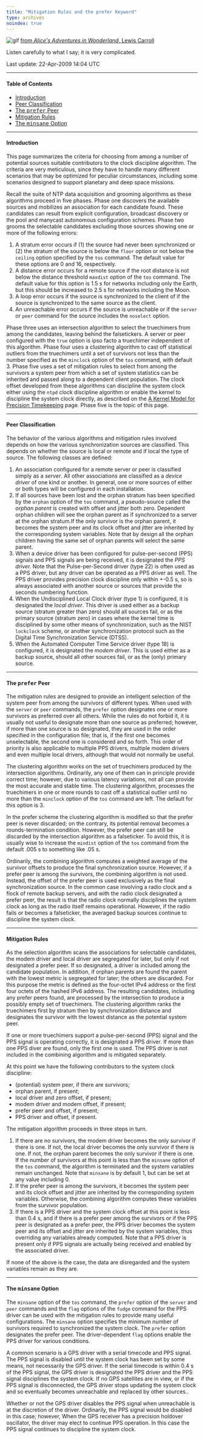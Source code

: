 ```yaml
---
title: "Mitigation Rules and the prefer Keyword"
type: archives
noindex: true
---
```


![gif](/archives/pic/alice11.gif) [from _Alice's Adventures in Wonderland_, Lewis Carroll](/reflib/pictures/)

Listen carefully to what I say; it is very complicated.

Last update: 22-Apr-2009 14:04 UTC

* * *

#### Table of Contents

*   [Introduction](/archives/4.2.6-series/prefer/#introduction)
*   [Peer Classification](/archives/4.2.6-series/prefer/#peer-classification)
*   [The <tt>prefer</tt> Peer](/archives/4.2.6-series/prefer/#the-ttprefertt-peer)
*   [Mitigation Rules](/archives/4.2.6-series/prefer/#mitigation-rules)
*   [The <tt>minsane</tt> Option](/archives/4.2.6-series/prefer/#the-ttminsanett-option)

* * *

#### Introduction

This page summarizes the criteria for choosing from among a number of potential sources suitable contributors to the clock discipline algorithm. The criteria are very meticulous, since they have to handle many different scenarios that may be optimized for peculiar circumstances, including some scenarios designed to support planetary and deep space missions.

Recall the suite of NTP data acquisition and grooming algorithms as these algorithms proceed in five phases. Phase one discovers the available sources and mobilizes an association for each candidate found. These candidates can result from explicit configuration, broadcast discovery or the pool and manycast autonomous configuration schemes. Phase two grooms the selectable candidates excluding those sources showing one or more of the following errors:

1.  A stratum error occurs if (1) the source had never been synchronized or (2) the stratum of the source is below the <code>floor</code> option or not below the <code>ceiling</code> option specified by the <code>tos</code> command. The default value for these options are 0 and 16, respectively.
2.  A distance error occurs for a remote source if the root distance is not below the distance threshold <code>maxdist</code> option of the <code>tos</code> command. The default value for this option is 1.5 s for networks including only the Earth, but this should be increased to 2.5 s for networks including the Moon.
3.  A loop error occurs if the source is synchronized to the client of if the source is synchronized to the same source as the client.
4.  An unreachable error occurs if the source is unreachable or if the <code>server</code> or <code>peer</code> command for the source includes the <code>noselect</code> option.

Phase three uses an intersection algorithm to select the truechimers from among the candidates, leaving behind the falsetickers. A server or peer configured with the <code>true</code> option is ipso facto a truechimer independent of this algorithm. Phase four uses a clustering algorithm to cast off statistical outliers from the truechimers until a set of survivors not less than the number specified as the <code>minclock</code> option of the <code>tos</code> command, with default 3. Phase five uses a set of mitigation rules to select from among the survivors a system peer from which a set of system statistics can be inherited and passed along to a dependent client population. The clock offset developed from these algorithms can discipline the system clock either using the <code>ntpd</code> clock discipline algorithm or enable the kernel to discipline the system clock directly, as described on the [A Kernel Model for Precision Timekeeping](/archives/4.2.6-series/kern/) page. Phase five is the topic of this page.

* * *

#### Peer Classification

The behavior of the various algorithms and mitigation rules involved depends on how the various synchronization sources are classified. This depends on whether the source is local or remote and if local the type of source. The following classes are defined:

1.  An association configured for a remote server or peer is classified simply as a _server_. All other associations are classified as a _device driver_ of one kind or another. In general, one or more sources of either or both types will be configured in each installation.
2.  If all sources have been lost and the orphan stratum has been specified by the <code>orphan</code> option of the <code>tos</code> command, a pseudo-source called the _orphan parent_ is created with offset and jitter both zero. Dependent orphan children will see the orphan parent as if synchronized to a server at the orphan stratum.If the only survivor is the orphan parent, it becomes the system peer and its clock offset and jitter are inherited by the corresponding system variables. Note that by design all the orphan children having the same set of orphan parents will select the same parent.
3.  When a device driver has been configured for pulse-per-second (PPS) signals and PPS signals are being received, it is designated the _PPS driver._ Note that the Pulse-per-Second driver (type 22) is often used as a PPS driver, but any driver can be operated as a PPS driver as well. The PPS driver provides precision clock discipline only within +-0.5 s, so is always associated with another source or sources that provide the seconds numbering function.
4.  When the Undisciplined Local Clock driver (type 1) is configured, it is designated the _local driver_. This driver is used either as a backup source (stratum greater than zero) should all sources fail, or as the primary source (stratum zero) in cases where the kernel time is disciplined by some other means of synchronization, such as the NIST <code>lockclock</code> scheme, or another synchronization protocol such as the Digital Time Synchronization Service (DTSS).
5.  When the Automated Computer Time Service driver (type 18) is configured, it is designated the _modem driver_. This is used either as a backup source, should all other sources fail, or as the (only) primary source.

* * *

#### The <tt>prefer</tt> Peer

The mitigation rules are designed to provide an intelligent selection of the system peer from among the survivors of different types. When used with the <code>server</code> or <code>peer</code> commands, the <code>prefer</code> option designates one or more survivors as preferred over all others. While the rules do not forbid it, it is usually not useful to designate more than one source as preferred; however, if more than one source is so designated, they are used in the order specified in the configuration file; that is, if the first one becomes unselectable, the second one is considered and so forth. This order of priority is also applicable to multiple PPS drivers, multiple modem drivers and even multiple local drivers, although that would not normally be useful.

The clustering algorithm works on the set of truechimers produced by the intersection algorithms. Ordinarily, any one of them can in principle provide correct time; however, due to various latency variations, not all can provide the most accurate and stable time. The clustering algorithm, processes the truechimers in one or more rounds to cast off a statistical outlier until no more than the <code>minclock</code> option of the <code>tos</code> command are left. The default for this option is 3.

In the prefer scheme the clustering algorithm is modified so that the prefer peer is never discarded; on the contrary, its potential removal becomes a rounds-termination condition. However, the prefer peer can still be discarded by the intersection algorithm as a falseticker. To avoid this, it is usually wise to increase the <code>mindist</code> option of the <code>tos</code> command from the default .005 s to something like .05 s.

Ordinarily, the combining algorithm computes a weighted average of the survivor offsets to produce the final synchronization source. However, if a prefer peer is among the survivors, the combining algorithm is not used. Instead, the offset of the prefer peer is used exclusively as the final synchronization source. In the common case involving a radio clock and a flock of remote backup servers, and with the radio clock designated a prefer peer, the result is that the radio clock normally disciplines the system clock as long as the radio itself remains operational. However, if the radio fails or becomes a falseticker, the averaged backup sources continue to discipline the system clock.

* * *

#### Mitigation Rules

As the selection algorithm scans the associations for selectable candidates, the modem driver and local driver are segregated for later, but only if not designated a prefer peer. If so designated, a driver is included among the candidate population. In addition, if orphan parents are found the parent with the lowest metric is segregated for later; the others are discarded. For this purpose the metric is defined as the four-octet IPv4 address or the first four octets of the hashed IPv6 address. The resulting candidates, including any prefer peers found, are processed by the intersection to produce a possibly empty set of truechimers. The clustering algorithm ranks the truechimers first by stratum then by synchronization distance and designates the survivor with the lowest distance as the potential system peer.

If one or more truechimers support a pulse-per-second (PPS) signal and the PPS signal is operating correctly, it is designated a PPS driver. If more than one PPS diver are found, only the first one is used. The PPS driver is not included in the combining algorithm and is mitigated separately.

At this point we have the following contributors to the system clock discipline:

*   (potential) system peer, if there are survivors;
*   orphan parent, if present;
*   local driver and zero offset, if present;
*   modem driver and modem offset, if present;
*   prefer peer and offset, if present;
*   PPS driver and offset, if present.

The mitigation algorithm proceeds in three steps in turn.

1.  If there are no survivors, the modem driver becomes the only survivor if there is one. If not, the local driver becomes the only survivor if there is one. If not, the orphan parent becomes the only survivor if there is one. If the number of survivors at this point is less than the <code>minsane</code> option of the <code>tos</code> command, the algorithm is terminated and the system variables remain unchanged. Note that <code>minsane</code> is by default 1, but can be set at any value including 0.
2.  If the prefer peer is among the survivors, it becomes the system peer and its clock offset and jitter are inherited by the corresponding system variables. Otherwise, the combining algorithm computes these variables from the survivor population.
3.  If there is a PPS driver and the system clock offset at this point is less than 0.4 s, and if there is a prefer peer among the survivors or if the PPS peer is designated as a prefer peer, the PPS driver becomes the system peer and its offset and jitter are inherited by the system variables, thus overriding any variables already computed. Note that a PPS driver is present only if PPS signals are actually being received and enabled by the associated driver.

If none of the above is the case, the data are disregarded and the system variables remain as they are.

* * *

#### The <tt>minsane</tt> Option

The <code>minsane</code> option of the <code>tos</code> command, the <code>prefer</code> option of the <code>server</code> and <code>peer</code> commands and the <code>flag</code> options of the <code>fudge</code> command for the PPS driver can be used with the mitigation rules to provide many useful configurations. The <code>minsane</code> option specifies the minimum number of survivors required to synchronized the system clock. The <code>prefer</code> option designates the prefer peer. The driver-dependent <code>flag</code> options enable the PPS driver for various conditions.

A common scenario is a GPS driver with a serial timecode and PPS signal. The PPS signal is disabled until the system clock has been set by some means, not necessarily the GPS driver. If the serial timecode is within 0.4 s of the PPS signal, the GPS driver is designated the PPS driver and the PPS signal disciplines the system clock. If no GPS satellites are in view, or if the PPS signal is disconnected, the GPS driver stops updating the system clock and so eventually becomes unreachable and replaced by other sources..

Whether or not the GPS driver disables the PPS signal when unreachable is at the discretion of the driver. Ordinarily, the PPS signal would be disabled in this case; however, When the GPS receiver has a precision holdover oscillator, the driver may elect to continue PPS operation. In this case the PPS signal continues to discipline the system clock.
